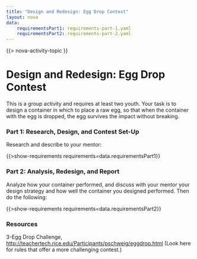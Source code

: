 ```yaml
---
title: "Design and Redesign: Egg Drop Contest"
layout: nova
data:
    requirementsPart1: requirements-part-1.yaml
    requirementsPart2: requirements-part-2.yaml
---
```


{{> nova-activity-topic }}

# Design and Redesign: Egg Drop Contest

This is a group activity and requires at least two youth. Your task is to design a container in which to place a raw egg, so that when the container with the egg is dropped, the egg survives the impact without breaking.

### Part 1: Research, Design, and Contest Set-Up

Research and describe to your mentor:

{{>show-requirements requirements=data.requirementsPart1}}

### Part 2: Analysis, Redesign, and Report

Analyze how your container performed, and discuss with your mentor your design strategy and how well the container you designed performed. Then do the following:

{{>show-requirements requirements=data.requirementsPart2}}

### Resources

3-Egg Drop Challenge, http://teachertech.rice.edu/Participants/pschweig/eggdrop.html (Look here for rules that offer a more challenging contest.)


